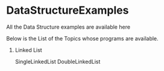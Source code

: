 # DataStructureExamples
All the Data Structure examples are available here

Below is the List of the Topics whose programs are available.

1) Linked List

	SingleLinkedList
	DoubleLinkedList
	
